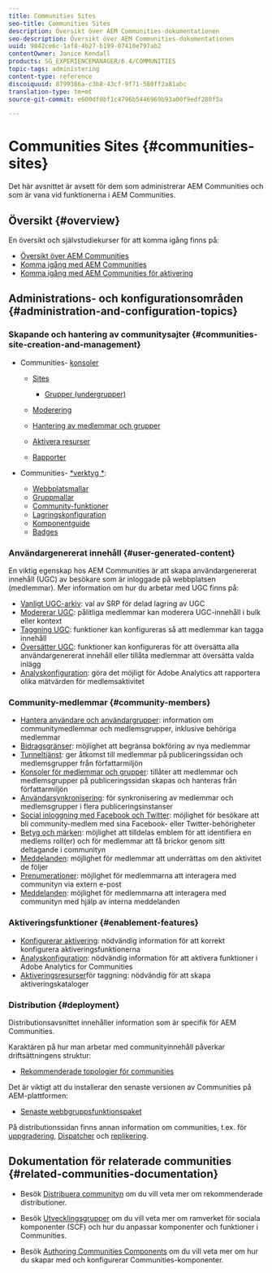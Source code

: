```yaml
---
title: Communities Sites
seo-title: Communities Sites
description: Översikt över AEM Communities-dokumentationen
seo-description: Översikt över AEM Communities-dokumentationen
uuid: 9842ce6c-1af8-4b27-b199-07410e797ab2
contentOwner: Janice Kendall
products: SG_EXPERIENCEMANAGER/6.4/COMMUNITIES
topic-tags: administering
content-type: reference
discoiquuid: 8799386a-c3b8-43cf-9f71-580ff2a81abc
translation-type: tm+mt
source-git-commit: e600df0bf1c4796b5446969b93a00f9edf280f5a

---
```



# Communities Sites {#communities-sites}

Det här avsnittet är avsett för dem som administrerar AEM Communities och som är vana vid funktionerna i AEM Communities.

## Översikt {#overview}

En översikt och självstudiekurser för att komma igång finns på:

* [Översikt över AEM Communities](overview.md)
* [Komma igång med AEM Communities](getting-started.md)
* [Komma igång med AEM Communities för aktivering](getting-started-enablement.md)

## Administrations- och konfigurationsområden {#administration-and-configuration-topics}

### Skapande och hantering av communitysajter {#communities-site-creation-and-management}

* Communities- [konsoler](consoles.md)

   * [Sites](sites-console.md)

      * [Grupper (undergrupper)](groups.md)
   * [Moderering](moderation.md)
   * [Hantering av medlemmar och grupper](members.md)
   * [Aktivera resurser](resources.md)
   * [Rapporter](reports.md)


* Communities- [*verktyg *](tools.md):

   * [Webbplatsmallar](sites.md)
   * [Gruppmallar](tools-groups.md)
   * [Community-funktioner](functions.md)
   * [Lagringskonfiguration](srp-config.md)
   * [Komponentguide](components-guide.md)
   * [Badges](badges.md)


### Användargenererat innehåll {#user-generated-content}

En viktig egenskap hos AEM Communities är att skapa användargenererat innehåll (UGC) av besökare som är inloggade på webbplatsen (medlemmar). Mer information om hur du arbetar med UGC finns på:

* [Vanligt UGC-arkiv](working-with-srp.md): val av SRP för delad lagring av UGC
* [Modererar UGC](moderate-ugc.md): pålitliga medlemmar kan moderera UGC-innehåll i bulk eller kontext
* [Taggning UGC](tag-ugc.md): funktioner kan konfigureras så att medlemmar kan tagga innehåll
* [Översätter UGC](translate-ugc.md): funktioner kan konfigureras för att översätta alla användargenererat innehåll eller tillåta medlemmar att översätta valda inlägg
* [Analyskonfiguration](analytics.md): göra det möjligt för Adobe Analytics att rapportera olika mätvärden för medlemsaktivitet

### Community-medlemmar {#community-members}

* [Hantera användare och användargrupper](users.md): information om communitymedlemmar och medlemsgrupper, inklusive behöriga medlemmar
* [Bidragsgränser](limits.md): möjlighet att begränsa bokföring av nya medlemmar
* [Tunneltjänst](deploy-communities.md#tunnel-service-on-author): ger åtkomst till medlemmar på publiceringssidan och medlemsgrupper från författarmiljön
* [Konsoler för medlemmar och grupper](members.md): tillåter att medlemmar och medlemsgrupper på publiceringssidan skapas och hanteras från författarmiljön
* [Användarsynkronisering](sync.md): för synkronisering av medlemmar och medlemsgrupper i flera publiceringsinstanser
* [Social inloggning med Facebook och Twitter](social-login.md): möjlighet för besökare att bli community-medlem med sina Facebook- eller Twitter-behörigheter
* [Betyg och märken](implementing-scoring.md): möjlighet att tilldelas emblem för att identifiera en medlems roll(er) och för medlemmar att få brickor genom sitt deltagande i communityn
* [Meddelanden](notifications.md): möjlighet för medlemmar att underrättas om den aktivitet de följer
* [Prenumerationer](subscriptions.md): möjlighet för medlemmarna att interagera med communityn via extern e-post
* [Meddelanden](messaging.md): möjlighet för medlemmarna att interagera med communityn med hjälp av interna meddelanden

### Aktiveringsfunktioner {#enablement-features}

* [Konfigurerar aktivering](enablement.md): nödvändig information för att korrekt konfigurera aktiveringsfunktionerna
* [Analyskonfiguration](analytics.md): nödvändig information för att aktivera funktioner i Adobe Analytics for Communities
* [Aktiveringsresurser](tag-resources.md)för taggning: nödvändig för att skapa aktiveringskataloger

### Distribution {#deployment}

Distributionsavsnittet innehåller information som är specifik för AEM Communities.

Karaktären på hur man arbetar med communityinnehåll påverkar driftsättningens struktur:

* [Rekommenderade topologier för communities](topologies.md)

Det är viktigt att du installerar den senaste versionen av Communities på AEM-plattformen:

* [Senaste webbgruppsfunktionspaket](deploy-communities.md#latestfeaturepack)

På distributionssidan finns annan information om communities, t.ex. för [uppgradering](upgrade.md), [Dispatcher](dispatcher.md) och [replikering](deploy-communities.md#replication-agents-on-author).

## Dokumentation för relaterade communities {#related-communities-documentation}

* Besök [Distribuera communityn](deploy-communities.md) om du vill veta mer om rekommenderade distributioner.

* Besök [Utvecklingsgrupper](communities.md) om du vill veta mer om ramverket för sociala komponenter (SCF) och hur du anpassar komponenter och funktioner i Communities.

* Besök [Authoring Communities Components](author-communities.md) om du vill veta mer om hur du skapar med och konfigurerar Communities-komponenter.
